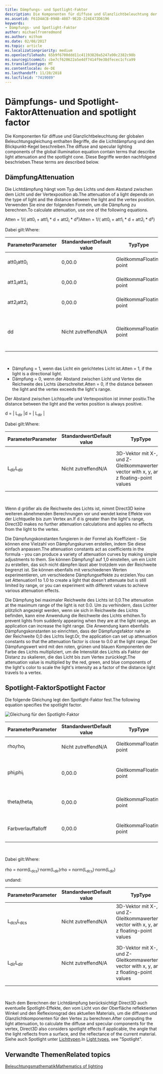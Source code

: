 ```yaml
---
title: Dämpfungs- und Spotlight-Faktor
description: Die Komponenten für diffuse und Glanzlichtbeleuchtung der globalen Beleuchtungsgleichung enthalten Begriffe, die die Lichtdämpfung und den Blickpunkt-Kegel beschreiben.
ms.assetid: F61D4ACB-09AB-4087-9E2D-224E472D6196
keywords:
- Dämpfungs- und Spotlight-Faktor
author: michaelfromredmond
ms.author: mithom
ms.date: 02/08/2017
ms.topic: article
ms.localizationpriority: medium
ms.openlocfilehash: 65b9f6700ddd11c41193820a5247a90c2382c98b
ms.sourcegitcommit: cbe7cf620622a5e4df7414f9e38dfecec1cfca99
ms.translationtype: MT
ms.contentlocale: de-DE
ms.lasthandoff: 11/20/2018
ms.locfileid: "7419089"
---
```

# <a name="attenuation-and-spotlight-factor"></a><span data-ttu-id="07e97-104">Dämpfungs- und Spotlight-Faktor</span><span class="sxs-lookup"><span data-stu-id="07e97-104">Attenuation and spotlight factor</span></span>


<span data-ttu-id="07e97-105">Die Komponenten für diffuse und Glanzlichtbeleuchtung der globalen Beleuchtungsgleichung enthalten Begriffe, die die Lichtdämpfung und den Blickpunkt-Kegel beschreiben.</span><span class="sxs-lookup"><span data-stu-id="07e97-105">The diffuse and specular lighting components of the global illumination equation contain terms that describe light attenuation and the spotlight cone.</span></span> <span data-ttu-id="07e97-106">Diese Begriffe werden nachfolgend beschrieben.</span><span class="sxs-lookup"><span data-stu-id="07e97-106">These terms are described below.</span></span>

## <a name="span-idattenuationspanspan-idattenuationspanspan-idattenuationspanattenuation"></a><span data-ttu-id="07e97-107"><span id="Attenuation"></span><span id="attenuation"></span><span id="ATTENUATION"></span>Dämpfung</span><span class="sxs-lookup"><span data-stu-id="07e97-107"><span id="Attenuation"></span><span id="attenuation"></span><span id="ATTENUATION"></span>Attenuation</span></span>


<span data-ttu-id="07e97-108">Die Lichtdämpfung hängt vom Typ des Lichts und dem Abstand zwischen dem Licht und der Vertexposition ab.</span><span class="sxs-lookup"><span data-stu-id="07e97-108">The attenuation of a light depends on the type of light and the distance between the light and the vertex position.</span></span> <span data-ttu-id="07e97-109">Verwenden Sie eine der folgenden Formeln, um die Dämpfung zu berechnen.</span><span class="sxs-lookup"><span data-stu-id="07e97-109">To calculate attenuation, use one of the following equations.</span></span>

<span data-ttu-id="07e97-110">Atten = 1/( att0<sub>i</sub> + att1<sub>i</sub> \* d + att2<sub>i</sub> \* d²)</span><span class="sxs-lookup"><span data-stu-id="07e97-110">Atten = 1/( att0<sub>i</sub> + att1<sub>i</sub> \* d + att2<sub>i</sub> \* d²)</span></span>

<span data-ttu-id="07e97-111">Dabei gilt:</span><span class="sxs-lookup"><span data-stu-id="07e97-111">Where:</span></span>

| <span data-ttu-id="07e97-112">Parameter</span><span class="sxs-lookup"><span data-stu-id="07e97-112">Parameter</span></span>        | <span data-ttu-id="07e97-113">Standardwert</span><span class="sxs-lookup"><span data-stu-id="07e97-113">Default value</span></span> | <span data-ttu-id="07e97-114">Typ</span><span class="sxs-lookup"><span data-stu-id="07e97-114">Type</span></span>           | <span data-ttu-id="07e97-115">Beschreibung</span><span class="sxs-lookup"><span data-stu-id="07e97-115">Description</span></span>                                     | <span data-ttu-id="07e97-116">Bereich</span><span class="sxs-lookup"><span data-stu-id="07e97-116">Range</span></span>          |
|------------------|---------------|----------------|-------------------------------------------------|----------------|
| <span data-ttu-id="07e97-117">att0<sub>i</sub></span><span class="sxs-lookup"><span data-stu-id="07e97-117">att0<sub>i</sub></span></span> | <span data-ttu-id="07e97-118">0,0</span><span class="sxs-lookup"><span data-stu-id="07e97-118">0.0</span></span>           | <span data-ttu-id="07e97-119">Gleitkomma</span><span class="sxs-lookup"><span data-stu-id="07e97-119">Floating point</span></span> | <span data-ttu-id="07e97-120">Konstanter Dämpfungsfaktor</span><span class="sxs-lookup"><span data-stu-id="07e97-120">Constant attenuation factor</span></span>                     | <span data-ttu-id="07e97-121">0 bis +unendlich</span><span class="sxs-lookup"><span data-stu-id="07e97-121">0 to +infinity</span></span> |
| <span data-ttu-id="07e97-122">att1<sub>i</sub></span><span class="sxs-lookup"><span data-stu-id="07e97-122">att1<sub>i</sub></span></span> | <span data-ttu-id="07e97-123">0,0</span><span class="sxs-lookup"><span data-stu-id="07e97-123">0.0</span></span>           | <span data-ttu-id="07e97-124">Gleitkomma</span><span class="sxs-lookup"><span data-stu-id="07e97-124">Floating point</span></span> | <span data-ttu-id="07e97-125">Linearer Dämpfungsfaktor</span><span class="sxs-lookup"><span data-stu-id="07e97-125">Linear attenuation factor</span></span>                       | <span data-ttu-id="07e97-126">0 bis +unendlich</span><span class="sxs-lookup"><span data-stu-id="07e97-126">0 to +infinity</span></span> |
| <span data-ttu-id="07e97-127">att2<sub>i</sub></span><span class="sxs-lookup"><span data-stu-id="07e97-127">att2<sub>i</sub></span></span> | <span data-ttu-id="07e97-128">0,0</span><span class="sxs-lookup"><span data-stu-id="07e97-128">0.0</span></span>           | <span data-ttu-id="07e97-129">Gleitkomma</span><span class="sxs-lookup"><span data-stu-id="07e97-129">Floating point</span></span> | <span data-ttu-id="07e97-130">Quadratischer Dämpfungsfaktor</span><span class="sxs-lookup"><span data-stu-id="07e97-130">Quadratic attenuation factor</span></span>                    | <span data-ttu-id="07e97-131">0 bis +unendlich</span><span class="sxs-lookup"><span data-stu-id="07e97-131">0 to +infinity</span></span> |
| <span data-ttu-id="07e97-132">d</span><span class="sxs-lookup"><span data-stu-id="07e97-132">d</span></span>                | <span data-ttu-id="07e97-133">Nicht zutreffend</span><span class="sxs-lookup"><span data-stu-id="07e97-133">N/A</span></span>           | <span data-ttu-id="07e97-134">Gleitkomma</span><span class="sxs-lookup"><span data-stu-id="07e97-134">Floating point</span></span> | <span data-ttu-id="07e97-135">Abstand zwischen Vertexposition und Position der Lichtquelle</span><span class="sxs-lookup"><span data-stu-id="07e97-135">Distance from vertex position to light position</span></span> | <span data-ttu-id="07e97-136">Nicht zutreffend</span><span class="sxs-lookup"><span data-stu-id="07e97-136">N/A</span></span>            |

 

-   <span data-ttu-id="07e97-137">Dämpfung = 1, wenn das Licht ein gerichtetes Licht ist.</span><span class="sxs-lookup"><span data-stu-id="07e97-137">Atten = 1, if the light is a directional light.</span></span>
-   <span data-ttu-id="07e97-138">Dämpfung = 0, wenn der Abstand zwischen Licht und Vertex die Reichweite des Lichts überschreitet.</span><span class="sxs-lookup"><span data-stu-id="07e97-138">Atten = 0, if the distance between the light and the vertex exceeds the light's range.</span></span>

<span data-ttu-id="07e97-139">Der Abstand zwischen Lichtquelle und Vertexposition ist immer positiv.</span><span class="sxs-lookup"><span data-stu-id="07e97-139">The distance between the light and the vertex position is always positive.</span></span>

<span data-ttu-id="07e97-140">d = | L<sub>dir</sub> |</span><span class="sxs-lookup"><span data-stu-id="07e97-140">d = | L<sub>dir</sub> |</span></span>

<span data-ttu-id="07e97-141">Dabei gilt:</span><span class="sxs-lookup"><span data-stu-id="07e97-141">Where:</span></span>

| <span data-ttu-id="07e97-142">Parameter</span><span class="sxs-lookup"><span data-stu-id="07e97-142">Parameter</span></span>       | <span data-ttu-id="07e97-143">Standardwert</span><span class="sxs-lookup"><span data-stu-id="07e97-143">Default value</span></span> | <span data-ttu-id="07e97-144">Typ</span><span class="sxs-lookup"><span data-stu-id="07e97-144">Type</span></span>                                             | <span data-ttu-id="07e97-145">Beschreibung</span><span class="sxs-lookup"><span data-stu-id="07e97-145">Description</span></span>                                                 |
|-----------------|---------------|--------------------------------------------------|-------------------------------------------------------------|
| <span data-ttu-id="07e97-146">L<sub>dir</sub></span><span class="sxs-lookup"><span data-stu-id="07e97-146">L<sub>dir</sub></span></span> | <span data-ttu-id="07e97-147">Nicht zutreffend</span><span class="sxs-lookup"><span data-stu-id="07e97-147">N/A</span></span>           | <span data-ttu-id="07e97-148">3D-Vektor mit X-, Y- und Z-Gleitkommawerten</span><span class="sxs-lookup"><span data-stu-id="07e97-148">3D vector with x, y, and z floating-point values</span></span> | <span data-ttu-id="07e97-149">Richtungsvektor von der Vertexposition bis zur Position der Lichtquelle</span><span class="sxs-lookup"><span data-stu-id="07e97-149">Direction vector from vertex position to the light position</span></span> |

 

<span data-ttu-id="07e97-150">Wenn d größer als die Reichweite des Lichts ist, nimmt Direct3D keine weiteren abnehmenden Berechnungen vor und wendet keine Effekte von der Lichtquelle bis zum Vertex an.</span><span class="sxs-lookup"><span data-stu-id="07e97-150">If d is greater than the light's range, Direct3D makes no further attenuation calculations and applies no effects from the light to the vertex.</span></span>

<span data-ttu-id="07e97-151">Die Dämpfungskonstanten fungieren in der Formel als Koeffizient – Sie können eine Vielzahl von Dämpfungskurven erstellen, indem Sie diese einfach anpassen.</span><span class="sxs-lookup"><span data-stu-id="07e97-151">The attenuation constants act as coefficients in the formula - you can produce a variety of attenuation curves by making simple adjustments to them.</span></span> <span data-ttu-id="07e97-152">Sie können Dämpfung1 auf 1,0 einstellen, um ein Licht zu erstellen, das sich nicht dämpfen lässt aber trotzdem von der Reichweite begrenzt ist. Sie können ebenfalls mit verschiedenen Werten experimentieren, um verschiedene Dämpfungseffekte zu erzielen.</span><span class="sxs-lookup"><span data-stu-id="07e97-152">You can set Attenuation1 to 1.0 to create a light that doesn't attenuate but is still limited by range, or you can experiment with different values to achieve various attenuation effects.</span></span>

<span data-ttu-id="07e97-153">Die Dämpfung bei maximaler Reichweite des Lichts ist 0,0.</span><span class="sxs-lookup"><span data-stu-id="07e97-153">The attenuation at the maximum range of the light is not 0.0.</span></span> <span data-ttu-id="07e97-154">Um zu verhindern, dass Lichter plötzlich angezeigt werden, wenn sie sich in Reichweite des Lichts befinden, kann eine Anwendung die Reichweite des Lichts erhöhen.</span><span class="sxs-lookup"><span data-stu-id="07e97-154">To prevent lights from suddenly appearing when they are at the light range, an application can increase the light range.</span></span> <span data-ttu-id="07e97-155">Die Anwendung kann ebenfalls Dämpfungskonstanten so einrichten, dass der Dämpfungsfaktor nahe an der Reichweite 0,0 des Lichts liegt.</span><span class="sxs-lookup"><span data-stu-id="07e97-155">Or, the application can set up attenuation constants so that the attenuation factor is close to 0.0 at the light range.</span></span> <span data-ttu-id="07e97-156">Der Dämpfungswert wird mit den roten, grünen und blauen Komponenten der Farbe des Lichts multipliziert, um die Intensität des Lichts als Faktor der Distanz zu skalieren, die das Licht bis zum Vertex zurücklegt.</span><span class="sxs-lookup"><span data-stu-id="07e97-156">The attenuation value is multiplied by the red, green, and blue components of the light's color to scale the light's intensity as a factor of the distance light travels to a vertex.</span></span>

## <a name="span-idspotlight-factorspanspan-idspotlight-factorspanspan-idspotlight-factorspanspotlight-factor"></a><span data-ttu-id="07e97-157"><span id="Spotlight-Factor"></span><span id="spotlight-factor"></span><span id="SPOTLIGHT-FACTOR"></span>Spotlight-Faktor</span><span class="sxs-lookup"><span data-stu-id="07e97-157"><span id="Spotlight-Factor"></span><span id="spotlight-factor"></span><span id="SPOTLIGHT-FACTOR"></span>Spotlight Factor</span></span>


<span data-ttu-id="07e97-158">Die folgende Gleichung legt den Spotlight-Faktor fest.</span><span class="sxs-lookup"><span data-stu-id="07e97-158">The following equation specifies the spotlight factor.</span></span>

![Gleichung für den Spotlight-Faktor](images/dx8light9.png)

| <span data-ttu-id="07e97-160">Parameter</span><span class="sxs-lookup"><span data-stu-id="07e97-160">Parameter</span></span>         | <span data-ttu-id="07e97-161">Standardwert</span><span class="sxs-lookup"><span data-stu-id="07e97-161">Default value</span></span> | <span data-ttu-id="07e97-162">Typ</span><span class="sxs-lookup"><span data-stu-id="07e97-162">Type</span></span>           | <span data-ttu-id="07e97-163">Beschreibung</span><span class="sxs-lookup"><span data-stu-id="07e97-163">Description</span></span>                              | <span data-ttu-id="07e97-164">Bereich</span><span class="sxs-lookup"><span data-stu-id="07e97-164">Range</span></span>                    |
|-------------------|---------------|----------------|------------------------------------------|--------------------------|
| <span data-ttu-id="07e97-165">rho<sub>i</sub></span><span class="sxs-lookup"><span data-stu-id="07e97-165">rho<sub>i</sub></span></span>   | <span data-ttu-id="07e97-166">Nicht zutreffend</span><span class="sxs-lookup"><span data-stu-id="07e97-166">N/A</span></span>           | <span data-ttu-id="07e97-167">Gleitkomma</span><span class="sxs-lookup"><span data-stu-id="07e97-167">Floating point</span></span> | <span data-ttu-id="07e97-168">Kosinus(Winkel) für Spotlight i</span><span class="sxs-lookup"><span data-stu-id="07e97-168">cosine(angle) for spotlight i</span></span>            | <span data-ttu-id="07e97-169">Nicht zutreffend</span><span class="sxs-lookup"><span data-stu-id="07e97-169">N/A</span></span>                      |
| <span data-ttu-id="07e97-170">phi<sub>i</sub></span><span class="sxs-lookup"><span data-stu-id="07e97-170">phi<sub>i</sub></span></span>   | <span data-ttu-id="07e97-171">0,0</span><span class="sxs-lookup"><span data-stu-id="07e97-171">0.0</span></span>           | <span data-ttu-id="07e97-172">Gleitkomma</span><span class="sxs-lookup"><span data-stu-id="07e97-172">Floating point</span></span> | <span data-ttu-id="07e97-173">Halbschatten-Winkel für Spotlight i nach Bogenmaß</span><span class="sxs-lookup"><span data-stu-id="07e97-173">Penumbra angle of spotlight i in radians</span></span> | <span data-ttu-id="07e97-174">\[theta<sub>i</sub>, pi)</span><span class="sxs-lookup"><span data-stu-id="07e97-174">\[theta<sub>i</sub>, pi)</span></span> |
| <span data-ttu-id="07e97-175">theta<sub>i</sub></span><span class="sxs-lookup"><span data-stu-id="07e97-175">theta<sub>i</sub></span></span> | <span data-ttu-id="07e97-176">0,0</span><span class="sxs-lookup"><span data-stu-id="07e97-176">0.0</span></span>           | <span data-ttu-id="07e97-177">Gleitkomma</span><span class="sxs-lookup"><span data-stu-id="07e97-177">Floating point</span></span> | <span data-ttu-id="07e97-178">Kernschatten-Winkel für Spotlight i nach Bogenmaß</span><span class="sxs-lookup"><span data-stu-id="07e97-178">Umbra angle of spotlight i in radians</span></span>    | <span data-ttu-id="07e97-179">\[0, pi)</span><span class="sxs-lookup"><span data-stu-id="07e97-179">\[0, pi)</span></span>                 |
| <span data-ttu-id="07e97-180">Farbverlauf</span><span class="sxs-lookup"><span data-stu-id="07e97-180">falloff</span></span>           | <span data-ttu-id="07e97-181">0,0</span><span class="sxs-lookup"><span data-stu-id="07e97-181">0.0</span></span>           | <span data-ttu-id="07e97-182">Gleitkomma</span><span class="sxs-lookup"><span data-stu-id="07e97-182">Floating point</span></span> | <span data-ttu-id="07e97-183">Farbverlaufsfaktor</span><span class="sxs-lookup"><span data-stu-id="07e97-183">Falloff factor</span></span>                           | <span data-ttu-id="07e97-184">(-unendlich +unendlich)</span><span class="sxs-lookup"><span data-stu-id="07e97-184">(-infinity, +infinity)</span></span>   |

 

<span data-ttu-id="07e97-185">Dabei gilt:</span><span class="sxs-lookup"><span data-stu-id="07e97-185">Where:</span></span>

<span data-ttu-id="07e97-186">rho = norm(L<sub>dcs</sub>)<sup>.</sup>norm(L<sub>dir</sub>)</span><span class="sxs-lookup"><span data-stu-id="07e97-186">rho = norm(L<sub>dcs</sub>)<sup>.</sup>norm(L<sub>dir</sub>)</span></span>

<span data-ttu-id="07e97-187">und</span><span class="sxs-lookup"><span data-stu-id="07e97-187">and:</span></span>

| <span data-ttu-id="07e97-188">Parameter</span><span class="sxs-lookup"><span data-stu-id="07e97-188">Parameter</span></span>       | <span data-ttu-id="07e97-189">Standardwert</span><span class="sxs-lookup"><span data-stu-id="07e97-189">Default value</span></span> | <span data-ttu-id="07e97-190">Typ</span><span class="sxs-lookup"><span data-stu-id="07e97-190">Type</span></span>                                             | <span data-ttu-id="07e97-191">Beschreibung</span><span class="sxs-lookup"><span data-stu-id="07e97-191">Description</span></span>                                                 |
|-----------------|---------------|--------------------------------------------------|-------------------------------------------------------------|
| <span data-ttu-id="07e97-192">L<sub>dcs</sub></span><span class="sxs-lookup"><span data-stu-id="07e97-192">L<sub>dcs</sub></span></span> | <span data-ttu-id="07e97-193">Nicht zutreffend</span><span class="sxs-lookup"><span data-stu-id="07e97-193">N/A</span></span>           | <span data-ttu-id="07e97-194">3D-Vektor mit X-, Y- und Z-Gleitkommawerten</span><span class="sxs-lookup"><span data-stu-id="07e97-194">3D vector with x, y, and z floating-point values</span></span> | <span data-ttu-id="07e97-195">Der negativen Wert der Lichteinfallsrichtung im Kamerabereich</span><span class="sxs-lookup"><span data-stu-id="07e97-195">The negative of the light direction in camera space</span></span>         |
| <span data-ttu-id="07e97-196">L<sub>dir</sub></span><span class="sxs-lookup"><span data-stu-id="07e97-196">L<sub>dir</sub></span></span> | <span data-ttu-id="07e97-197">Nicht zutreffend</span><span class="sxs-lookup"><span data-stu-id="07e97-197">N/A</span></span>           | <span data-ttu-id="07e97-198">3D-Vektor mit X-, Y- und Z-Gleitkommawerten</span><span class="sxs-lookup"><span data-stu-id="07e97-198">3D vector with x, y, and z floating-point values</span></span> | <span data-ttu-id="07e97-199">Richtungsvektor von der Vertexposition bis zur Position der Lichtquelle</span><span class="sxs-lookup"><span data-stu-id="07e97-199">Direction vector from vertex position to the light position</span></span> |

 

<span data-ttu-id="07e97-200">Nach dem Berechnen der Lichtdämpfung berücksichtigt Direct3D auch eventuelle Spotlight-Effekte, den vom Licht von der Oberfläche reflektierten Winkel und den Reflexionsgrad des aktuellen Materials, um die diffusen und Glanzlichtkomponenten für den Vertex zu berechnen.</span><span class="sxs-lookup"><span data-stu-id="07e97-200">After computing the light attenuation, to calculate the diffuse and specular components for the vertex, Direct3D also considers spotlight effects if applicable, the angle that the light reflects from a surface, and the reflectance of the current material.</span></span> <span data-ttu-id="07e97-201">Siehe auch Spotlight unter [Lichttypen](light-types.md).</span><span class="sxs-lookup"><span data-stu-id="07e97-201">In [Light types](light-types.md), see "Spotlight".</span></span>

## <a name="span-idrelated-topicsspanrelated-topics"></a><span data-ttu-id="07e97-202"><span id="related-topics"></span>Verwandte Themen</span><span class="sxs-lookup"><span data-stu-id="07e97-202"><span id="related-topics"></span>Related topics</span></span>


[<span data-ttu-id="07e97-203">Beleuchtungsmathematik</span><span class="sxs-lookup"><span data-stu-id="07e97-203">Mathematics of lighting</span></span>](mathematics-of-lighting.md)

 

 




